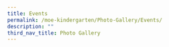 ```yaml
---
title: Events
permalink: /moe-kindergarten/Photo-Gallery/Events/
description: ""
third_nav_title: Photo Gallery
---
```


